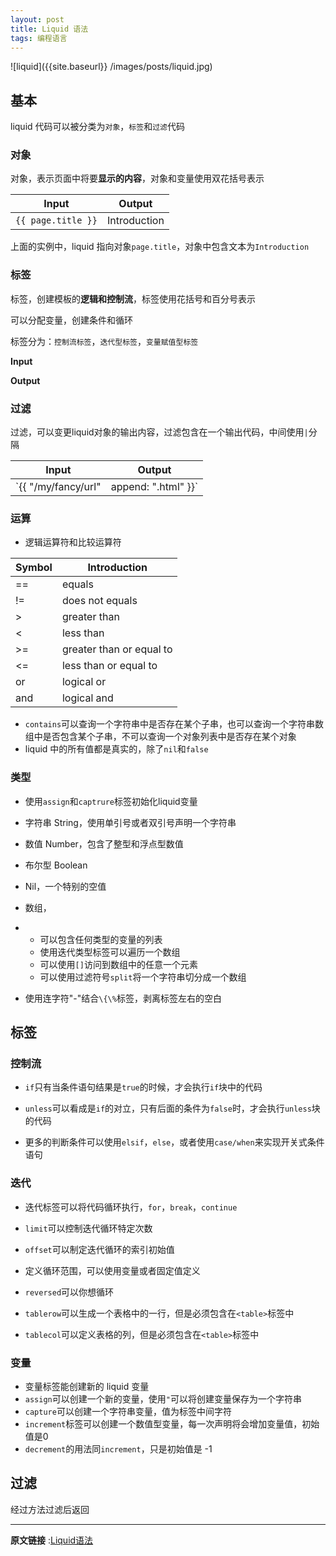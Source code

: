 ```yaml
---
layout: post
title: Liquid 语法
tags: 编程语言
---
```


![liquid]({{site.baseurl}} /images/posts/liquid.jpg)

## 基本

liquid 代码可以被分类为`对象`，`标签`和`过滤`代码

### 对象

对象，表示页面中将要**显示的内容**，对象和变量使用双花括号表示

| Input              | Output       |
| ------------------ | ------------ |
| `{{ page.title }}` | Introduction |

上面的实例中，liquid 指向对象`page.title`，对象中包含文本为`Introduction`

### 标签

标签，创建模板的**逻辑和控制流**，标签使用花括号和百分号表示

可以分配变量，创建条件和循环

标签分为：`控制流标签`，`迭代型标签`，`变量赋值型标签`

**Input**

**Output**

### 过滤

过滤，可以变更liquid对象的输出内容，过滤包含在一个输出代码，中间使用`|`分隔

| Input                                     | Output             |
| ----------------------------------------- | ------------------ |
| `{{ "/my/fancy/url" | append: ".html" }}` | /my/fancy/url.html |

### 运算

- 逻辑运算符和比较运算符

| Symbol | Introduction             |
| ------ | ------------------------ |
| ==     | equals                   |
| !=     | does not equals          |
| >      | greater than             |
| <      | less than                |
| \>=    | greater than or equal to |
| <=     | less than or equal to    |
| or     | logical or               |
| and    | logical and              |

- `contains`可以查询一个字符串中是否存在某个子串，也可以查询一个字符串数组中是否包含某个子串，不可以查询一个对象列表中是否存在某个对象
- liquid 中的所有值都是真实的，除了`nil`和`false`

### 类型

- 使用`assign`和`captrure`标签初始化liquid变量


- 字符串 String，使用单引号或者双引号声明一个字符串
- 数值 Number，包含了整型和浮点型数值
- 布尔型 Boolean
- Nil，一个特别的空值
- 数组，
- - 可以包含任何类型的变量的列表
  - 使用迭代类型标签可以遍历一个数组
  - 可以使用`[]`访问到数组中的任意一个元素
  - 可以使用过滤符号`split`将一个字符串切分成一个数组
- 使用连字符"-"结合`\{\%`标签，剥离标签左右的空白

## 标签

### 控制流

- `if`只有当条件语句结果是`true`的时候，才会执行`if`块中的代码

- `unless`可以看成是`if`的对立，只有后面的条件为`false`时，才会执行`unless`块的代码

- 更多的判断条件可以使用`elsif`，`else`，或者使用`case/when`来实现开关式条件语句

### 迭代

- 迭代标签可以将代码循环执行，`for`，`break`，`continue`

- `limit`可以控制迭代循环特定次数

- `offset`可以制定迭代循环的索引初始值

- 定义循环范围，可以使用变量或者固定值定义

- `reversed`可以你想循环

- `tablerow`可以生成一个表格中的一行，但是必须包含在`<table>`标签中

- `tablecol`可以定义表格的列，但是必须包含在`<table>`标签中

### 变量

- 变量标签能创建新的 liquid 变量
- `assign`可以创建一个新的变量，使用`"`可以将创建变量保存为一个字符串
- `capture`可以创建一个字符串变量，值为标签中间字符
- `increment`标签可以创建一个数值型变量，每一次声明将会增加变量值，初始值是0
- `decrement`的用法同`increment`，只是初始值是 -1

## 过滤

经过方法过滤后返回



---

**原文链接** :[Liquid语法](https://www.jianshu.com/p/4224b8ea0ec0)